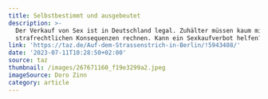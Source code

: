 ```yaml
---
title: Selbstbestimmt und ausgebeutet
description: >-
  Der Verkauf von Sex ist in Deutschland legal. Zuhälter müssen kaum mit
  strafrechtlichen Konsequenzen rechnen. Kann ein Sexkaufverbot helfen?
link: 'https://taz.de/Auf-dem-Strassenstrich-in-Berlin/!5943408/'
date: '2023-07-11T10:28:50+02:00'
source: taz
thumbnail: /images/267671160_f19e3299a2.jpeg
imageSource: Doro Zinn
category: article
---
```


